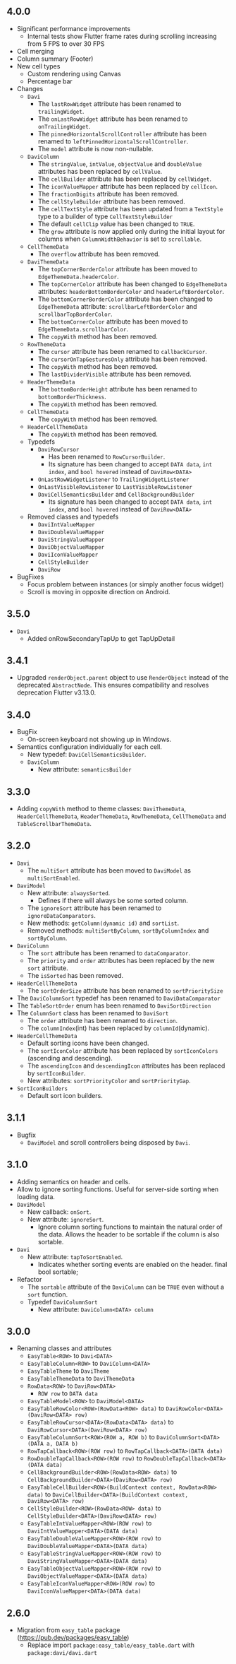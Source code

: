 ## 4.0.0

* Significant performance improvements
  * Internal tests show Flutter frame rates during scrolling increasing from 5 FPS to over 30 FPS
* Cell merging
* Column summary (Footer)
* New cell types
  * Custom rendering using Canvas
  * Percentage bar
* Changes
  * `Davi`
    * The `lastRowWidget` attribute has been renamed to `trailingWidget`.
    * The `onLastRowWidget` attribute has been renamed to `onTrailingWidget`.
    * The `pinnedHorizontalScrollController` attribute has been renamed to `leftPinnedHorizontalScrollController`.
    * The `model` attribute is now non-nullable.
  * `DaviColumn`
    * The `stringValue`, `intValue`, `objectValue` and `doubleValue` attributes has been replaced by `cellValue`.
    * The `cellBuilder` attribute has been replaced by `cellWidget`.
    * The `iconValueMapper` attribute has been replaced by `cellIcon`.
    * The `fractionDigits` attribute has been removed.
    * The `cellStyleBuilder` attribute has been removed.
    * The `cellTextStyle` attribute has been updated from a `TextStyle` type to a builder of type `CellTextStyleBuilder`
    * The default `cellClip` value has been changed to `TRUE`.
    * The `grow` attribute is now applied only during the initial layout for columns when `ColumnWidthBehavior` is set to `scrollable`.
  * `CellThemeData`
    * The `overflow` attribute has been removed.
  * `DaviThemeData`
    * The `topCornerBorderColor` attribute has been moved to `EdgeThemeData.headerColor`.
    * The `topCornerColor` attribute has been changed to `EdgeThemeData` attributes: `headerBottomBorderColor` and `headerLeftBorderColor`.
    * The `bottomCornerBorderColor` attribute has been changed to `EdgeThemeData` attribute: `scrollbarLeftBorderColor` and `scrollbarTopBorderColor`.
    * The `bottomCornerColor` attribute has been moved to `EdgeThemeData.scrollbarColor`.
    * The `copyWith` method has been removed.
  * `RowThemeData` 
    * The `cursor` attribute has been renamed to `callbackCursor`.
    * The `cursorOnTapGesturesOnly` attribute has been removed.
    * The `copyWith` method has been removed.
    * The `lastDividerVisible` attribute has been removed.
  * `HeaderThemeData`
    * The `bottomBorderHeight` attribute has been renamed to `bottomBorderThickness`.
    * The `copyWith` method has been removed.
  * `CellThemeData`
    * The `copyWith` method has been removed.
  * `HeaderCellThemeData`
    * The `copyWith` method has been removed.
  * Typedefs
    * `DaviRowCursor`
      * Has been renamed to `RowCursorBuilder`.
      * Its signature has been changed to accept `DATA data`, `int index`, and `bool hovered` instead of `DaviRow<DATA>`
    * `OnLastRowWidgetListener` to `TrailingWidgetListener`
    * `OnLastVisibleRowListener` to `LastVisibleRowListener`
    * `DaviCellSemanticsBuilder` and `CellBackgroundBuilder`
      * Its signature has been changed to accept `DATA data`, `int index`, and `bool hovered` instead of `DaviRow<DATA>` 
  * Removed classes and typedefs
    * `DaviIntValueMapper`
    * `DaviDoubleValueMapper`
    * `DaviStringValueMapper`
    * `DaviObjectValueMapper`
    * `DaviIconValueMapper`
    * `CellStyleBuilder`
    * `DaviRow`
* BugFixes 
  * Focus problem between instances (or simply another focus widget)
  * Scroll is moving in opposite direction on Android.

## 3.5.0

* `Davi`
  * Added onRowSecondaryTapUp to get TapUpDetail

## 3.4.1

* Upgraded `renderObject.parent` object to use `RenderObject` instead of the deprecated `AbstractNode`. This ensures compatibility and resolves deprecation Flutter v3.13.0.

## 3.4.0

* BugFix
  * On-screen keyboard not showing up in Windows.
* Semantics configuration individually for each cell.
  * New typedef: `DaviCellSemanticsBuilder`.
  * `DaviColumn`
    * New attribute: `semanticsBuilder`

## 3.3.0

* Adding `copyWith` method to theme classes: `DaviThemeData`, `HeaderCellThemeData`, `HeaderThemeData`, `RowThemeData`, `CellThemeData` and `TableScrollbarThemeData`.

## 3.2.0

* `Davi`
  * The `multiSort` attribute has been moved to `DaviModel` as `multiSortEnabled`.
* `DaviModel`
  * New attribute: `alwaysSorted`.
    * Defines if there will always be some sorted column.
  * The `ignoreSort` attribute has been renamed to `ignoreDataComparators`.
  * New methods: `getColumn(dynamic id)` and `sortList`.
  * Removed methods: `multiSortByColumn`, `sortByColumnIndex` and `sortByColumn`.
* `DaviColumn`
  * The `sort` attribute has been renamed to `dataComparator`.
  * The `priority` and `order` attributes has been replaced by the new `sort` attribute. 
  * The `isSorted` has been removed.
* `HeaderCellThemeData`
  * The `sortOrderSize` attribute has been renamed to `sortPrioritySize`
* The `DaviColumnSort` typedef has been renamed to `DaviDataComparator`
* The `TableSortOrder` enum has been renamed to `DaviSortDirection`
* The `ColumnSort` class has been renamed to `DaviSort`
  * The `order` attribute has been renamed to `direction`.
  * The `columnIndex`(int) has been replaced by `columnId`(dynamic).
* `HeaderCellThemeData`
  * Default sorting icons have been changed.
  * The `sortIconColor` attribute has been replaced by `sortIconColors` (ascending and descending). 
  * The `ascendingIcon` and `descendingIcon` attributes has been replaced by `sortIconBuilder`.
  * New attributes: `sortPriorityColor` and `sortPriorityGap`.
* `SortIconBuilders`
  * Default sort icon builders.

## 3.1.1

* Bugfix
  * `DaviModel` and scroll controllers being disposed by `Davi`.

## 3.1.0

* Adding semantics on header and cells.
* Allow to ignore sorting functions. Useful for server-side sorting when loading data.
* `DaviModel`
  * New callback: `onSort`.
  * New attribute: `ignoreSort`.
    * Ignore column sorting functions to maintain the natural order of the data. Allows the header to be sortable if the column is also sortable.
* `Davi`
  * New attribute: `tapToSortEnabled`.
    * Indicates whether sorting events are enabled on the header.
final bool sortable;
* Refactor
  * The `sortable` attribute of the `DaviColumn` can be `TRUE` even without a `sort` function.
  * Typedef `DaviColumnSort`
    * New attribute: `DaviColumn<DATA> column`

## 3.0.0

* Renaming classes and attributes
  * `EasyTable<ROW>` to `Davi<DATA>`
  * `EasyTableColumn<ROW>` to `DaviColumn<DATA>`
  * `EasyTableTheme` to `DaviTheme`
  * `EasyTableThemeData` to `DaviThemeData`
  * `RowData<ROW>` to `DaviRow<DATA>`
    * `̀ROW row` to `DATA data`
  * `EasyTableModel<ROW>` to `DaviModel<DATA>`
  * `EasyTableRowColor<ROW>(RowData<ROW> data)` to `DaviRowColor<DATA>(DaviRow<DATA> row)`
  * `EasyTableRowCursor<DATA>(RowData<DATA> data)` to `DaviRowCursor<DATA>(DaviRow<DATA> row)`
  * `EasyTableColumnSort<ROW>(ROW a, ROW b)` to `DaviColumnSort<DATA>(DATA a, DATA b)`
  * `RowTapCallback<ROW>(ROW row)` to `RowTapCallback<DATA>(DATA data)`
  * `RowDoubleTapCallback<ROW>(ROW row)` to `RowDoubleTapCallback<DATA>(DATA data)`
  * `CellBackgroundBuilder<ROW>(RowData<ROW> data)` to `CellBackgroundBuilder<DATA>(DaviRow<DATA> row)`
  * `EasyTableCellBuilder<ROW>(BuildContext context, RowData<ROW> data)` to `DaviCellBuilder<DATA>(BuildContext context, DaviRow<DATA> row)`
  * `CellStyleBuilder<ROW>(RowData<ROW> data)` to `CellStyleBuilder<DATA>(DaviRow<DATA> row)`
  * `EasyTableIntValueMapper<ROW>(ROW row)` to `DaviIntValueMapper<DATA>(DATA data)`
  * `EasyTableDoubleValueMapper<ROW>(ROW row)` to `DaviDoubleValueMapper<DATA>(DATA data)`
  * `EasyTableStringValueMapper<ROW>(ROW row)` to `DaviStringValueMapper<DATA>(DATA data)`
  * `EasyTableObjectValueMapper<ROW>(ROW row)` to `DaviObjectValueMapper<DATA>(DATA data)`
  * `EasyTableIconValueMapper<ROW>(ROW row)` to `DaviIconValueMapper<DATA>(DATA data)`

## 2.6.0

* Migration from `easy_table` package (https://pub.dev/packages/easy_table)
  * Replace import `package:easy_table/easy_table.dart` with `package:davi/davi.dart`
